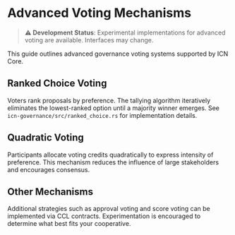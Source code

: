 # Advanced Voting Mechanisms

> **⚠️ Development Status**: Experimental implementations for advanced voting are available. Interfaces may change.

This guide outlines advanced governance voting systems supported by ICN Core.

## Ranked Choice Voting

Voters rank proposals by preference. The tallying algorithm iteratively eliminates the lowest-ranked option until a majority winner emerges. See `icn-governance/src/ranked_choice.rs` for implementation details.

## Quadratic Voting

Participants allocate voting credits quadratically to express intensity of preference. This mechanism reduces the influence of large stakeholders and encourages consensus.

## Other Mechanisms

Additional strategies such as approval voting and score voting can be implemented via CCL contracts. Experimentation is encouraged to determine what best fits your cooperative.
